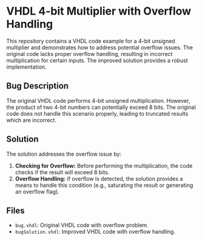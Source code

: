 # VHDL 4-bit Multiplier with Overflow Handling

This repository contains a VHDL code example for a 4-bit unsigned multiplier and demonstrates how to address potential overflow issues. The original code lacks proper overflow handling, resulting in incorrect multiplication for certain inputs. The improved solution provides a robust implementation.

## Bug Description
The original VHDL code performs 4-bit unsigned multiplication. However, the product of two 4-bit numbers can potentially exceed 8 bits.  The original code does not handle this scenario properly, leading to truncated results which are incorrect.

## Solution
The solution addresses the overflow issue by:

1. **Checking for Overflow:** Before performing the multiplication, the code checks if the result will exceed 8 bits. 
2. **Overflow Handling:** If overflow is detected, the solution provides a means to handle this condition (e.g., saturating the result or generating an overflow flag). 

## Files

* `bug.vhdl`:  Original VHDL code with overflow problem.
* `bugSolution.vhdl`: Improved VHDL code with overflow handling.